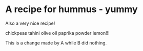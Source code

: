 # A recipe for hummus - yummy

Also a very nice recipe!

chickpeas
tahini
olive oil
paprika powder
lemon!!!

This is a change made by A while B did nothing.
